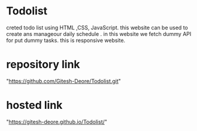 # Todolist
 creted todo list using HTML ,CSS, JavaScript.
 this website can be used to create ans manageour daily schedule  .
in this website we fetch dummy API for put dummy tasks.
this is responsive website.

# repository link
"https://github.com/Gitesh-Deore/Todolist.git"
# hosted link
"https://gitesh-deore.github.io/Todolist/"
